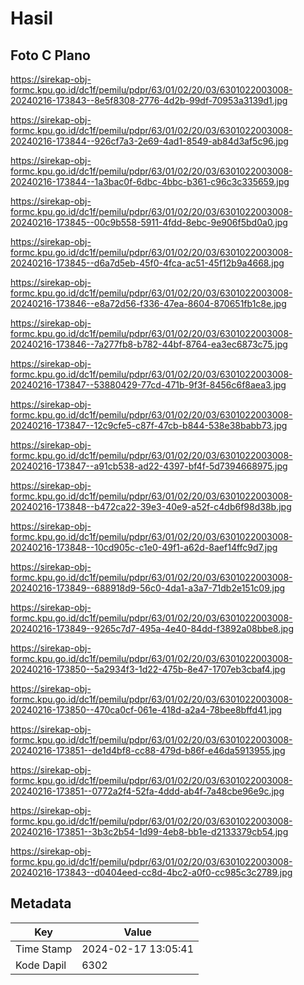 # Hasil

## Foto C Plano

https://sirekap-obj-formc.kpu.go.id/dc1f/pemilu/pdpr/63/01/02/20/03/6301022003008-20240216-173843--8e5f8308-2776-4d2b-99df-70953a3139d1.jpg

https://sirekap-obj-formc.kpu.go.id/dc1f/pemilu/pdpr/63/01/02/20/03/6301022003008-20240216-173844--926cf7a3-2e69-4ad1-8549-ab84d3af5c96.jpg

https://sirekap-obj-formc.kpu.go.id/dc1f/pemilu/pdpr/63/01/02/20/03/6301022003008-20240216-173844--1a3bac0f-6dbc-4bbc-b361-c96c3c335659.jpg

https://sirekap-obj-formc.kpu.go.id/dc1f/pemilu/pdpr/63/01/02/20/03/6301022003008-20240216-173845--00c9b558-5911-4fdd-8ebc-9e906f5bd0a0.jpg

https://sirekap-obj-formc.kpu.go.id/dc1f/pemilu/pdpr/63/01/02/20/03/6301022003008-20240216-173845--d6a7d5eb-45f0-4fca-ac51-45f12b9a4668.jpg

https://sirekap-obj-formc.kpu.go.id/dc1f/pemilu/pdpr/63/01/02/20/03/6301022003008-20240216-173846--e8a72d56-f336-47ea-8604-870651fb1c8e.jpg

https://sirekap-obj-formc.kpu.go.id/dc1f/pemilu/pdpr/63/01/02/20/03/6301022003008-20240216-173846--7a277fb8-b782-44bf-8764-ea3ec6873c75.jpg

https://sirekap-obj-formc.kpu.go.id/dc1f/pemilu/pdpr/63/01/02/20/03/6301022003008-20240216-173847--53880429-77cd-471b-9f3f-8456c6f8aea3.jpg

https://sirekap-obj-formc.kpu.go.id/dc1f/pemilu/pdpr/63/01/02/20/03/6301022003008-20240216-173847--12c9cfe5-c87f-47cb-b844-538e38babb73.jpg

https://sirekap-obj-formc.kpu.go.id/dc1f/pemilu/pdpr/63/01/02/20/03/6301022003008-20240216-173847--a91cb538-ad22-4397-bf4f-5d7394668975.jpg

https://sirekap-obj-formc.kpu.go.id/dc1f/pemilu/pdpr/63/01/02/20/03/6301022003008-20240216-173848--b472ca22-39e3-40e9-a52f-c4db6f98d38b.jpg

https://sirekap-obj-formc.kpu.go.id/dc1f/pemilu/pdpr/63/01/02/20/03/6301022003008-20240216-173848--10cd905c-c1e0-49f1-a62d-8aef14ffc9d7.jpg

https://sirekap-obj-formc.kpu.go.id/dc1f/pemilu/pdpr/63/01/02/20/03/6301022003008-20240216-173849--688918d9-56c0-4da1-a3a7-71db2e151c09.jpg

https://sirekap-obj-formc.kpu.go.id/dc1f/pemilu/pdpr/63/01/02/20/03/6301022003008-20240216-173849--9265c7d7-495a-4e40-84dd-f3892a08bbe8.jpg

https://sirekap-obj-formc.kpu.go.id/dc1f/pemilu/pdpr/63/01/02/20/03/6301022003008-20240216-173850--5a2934f3-1d22-475b-8e47-1707eb3cbaf4.jpg

https://sirekap-obj-formc.kpu.go.id/dc1f/pemilu/pdpr/63/01/02/20/03/6301022003008-20240216-173850--470ca0cf-061e-418d-a2a4-78bee8bffd41.jpg

https://sirekap-obj-formc.kpu.go.id/dc1f/pemilu/pdpr/63/01/02/20/03/6301022003008-20240216-173851--de1d4bf8-cc88-479d-b86f-e46da5913955.jpg

https://sirekap-obj-formc.kpu.go.id/dc1f/pemilu/pdpr/63/01/02/20/03/6301022003008-20240216-173851--0772a2f4-52fa-4ddd-ab4f-7a48cbe96e9c.jpg

https://sirekap-obj-formc.kpu.go.id/dc1f/pemilu/pdpr/63/01/02/20/03/6301022003008-20240216-173851--3b3c2b54-1d99-4eb8-bb1e-d2133379cb54.jpg

https://sirekap-obj-formc.kpu.go.id/dc1f/pemilu/pdpr/63/01/02/20/03/6301022003008-20240216-173843--d0404eed-cc8d-4bc2-a0f0-cc985c3c2789.jpg


## Metadata

| Key        | Value               |
| ---------- | ------------------- |
| Time Stamp | 2024-02-17 13:05:41 |
| Kode Dapil | 6302                |



